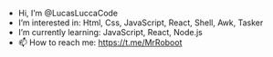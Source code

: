 - Hi, I’m @LucasLuccaCode
- I’m interested in: Html, Css, JavaScript, React, Shell, Awk, Tasker
- I’m currently learning: JavaScript, React, Node.js
- 📫 How to reach me: https://t.me/MrRoboot

<!---
LucasLuccaCode/LucasLuccaCode is a ✨ special ✨ repository because its `README.md` (this file) appears on your GitHub profile.
You can click the Preview link to take a look at your changes.
--->
